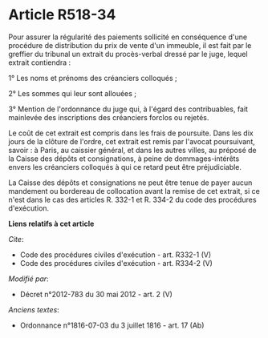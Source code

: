 # Article R518-34

Pour assurer la régularité des paiements sollicité en conséquence d'une procédure de distribution du prix de vente d'un
immeuble, il est fait par le greffier du tribunal un extrait du procès-verbal dressé par le juge, lequel extrait
contiendra : 

1° Les noms et prénoms des créanciers colloqués ; 

2° Les sommes qui leur sont allouées ; 

3° Mention de l'ordonnance du juge qui, à l'égard des contribuables, fait mainlevée des inscriptions des créanciers forclos
ou rejetés. 

Le coût de cet extrait est compris dans les frais de poursuite. Dans les dix jours de la clôture de l'ordre, cet extrait est
remis par l'avocat poursuivant, savoir : à Paris, au caissier général, et dans les autres villes, au préposé de la Caisse des
dépôts et consignations, à peine de dommages-intérêts envers les créanciers colloqués à qui ce retard peut être
préjudiciable. 

La Caisse des dépôts et consignations ne peut être tenue de payer aucun mandement ou bordereau de collocation avant la remise
de cet extrait, si ce n'est dans le cas des articles R. 332-1 et R. 334-2 du code des procédures d'exécution.

**Liens relatifs à cet article**

_Cite_:

  - Code des procédures civiles d'exécution - art. R332-1 (V)
  - Code des procédures civiles d'exécution - art. R334-2 (V)

_Modifié par_:

  - Décret n°2012-783 du 30 mai 2012 - art. 2 (V)

_Anciens textes_:

  - Ordonnance n°1816-07-03 du 3 juillet 1816 - art. 17 (Ab)
